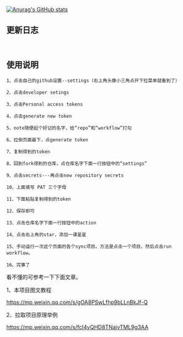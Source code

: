 

[![Anurag's GitHub stats](https://github-readme-stats.vercel.app/api?username=Aurora209)](https://github.com/anuraghazra/github-readme-stats)

## 更新日志

```


```

## 使用说明
```
1、点击自己的github设置--settings（右上角头像小三角点开下拉菜单就看到了）

2、点击developer setings

3、点击Personal access tokens

4、点击generate new token

5、note随便起个好记的名字，给“repo”和“workflow”打勾

6、拉倒页面最下，点generate token

7、复制得到的token

8、回到fork得到的仓库，点仓库名字下面一行按钮中的“settings”

9、点击secrets---再点击new repository secrets

10、上面填写 PAT 三个字母

11、下面粘贴复制得到的token

12、保存即可

13、点击仓库名字下面一行按钮中的action

14、点击右上角的star，添加一课星星

15、手动运行一次这个页面的各个sync项目。方法是点击一个项目，然后点击run workflow。

16、完事了

```
看不懂的可参考一下下面文章。

1、本项目图文教程

https://mp.weixin.qq.com/s/gOA8PSwLfhp9bLLnBkJf-Q

2、拉取项目原理举例

https://mp.weixin.qq.com/s/fcI4vQHD8TNajvTML9g3AA



